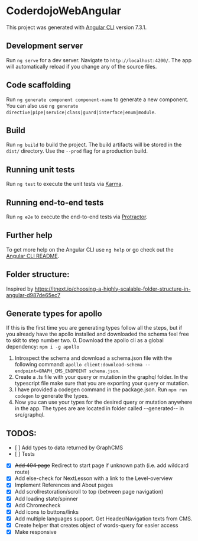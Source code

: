 # CoderdojoWebAngular

This project was generated with [Angular CLI](https://github.com/angular/angular-cli) version 7.3.1.

## Development server

Run `ng serve` for a dev server. Navigate to `http://localhost:4200/`. The app will automatically reload if you change any of the source files.

## Code scaffolding

Run `ng generate component component-name` to generate a new component. You can also use `ng generate directive|pipe|service|class|guard|interface|enum|module`.

## Build

Run `ng build` to build the project. The build artifacts will be stored in the `dist/` directory. Use the `--prod` flag for a production build.

## Running unit tests

Run `ng test` to execute the unit tests via [Karma](https://karma-runner.github.io).

## Running end-to-end tests

Run `ng e2e` to execute the end-to-end tests via [Protractor](http://www.protractortest.org/).

## Further help

To get more help on the Angular CLI use `ng help` or go check out the [Angular CLI README](https://github.com/angular/angular-cli/blob/master/README.md).

## Folder structure:

Inspired by https://itnext.io/choosing-a-highly-scalable-folder-structure-in-angular-d987de65ec7

## Generate types for apollo

If this is the first time you are generating types follow all the steps, but if you already have the apollo installed and downloaded the schema feel free to skit to step number two. 0. Download the apollo cli as a global dependency: `npm i -g apollo`

1. Introspect the schema and download a schema.json file with the following command: `apollo client:download-schema --endpoint=GRAPH_CMS_ENDPOINT schema.json`.
2. Create a .ts file with your query or mutation in the graphql folder. In the typescript file make sure that you are exporting your query or mutation.
3. I have provided a codegen command in the package.json. Run `npm run codegen` to generate the types.
4. Now you can use your types for the desired query or mutation anywhere in the app. The types are are located in folder called --generated-- in src/graphql.

## TODOS:

- [ ] Add types to data returned by GraphCMS
- [ ] Tests
- [x] ~~Add 404 page~~ Redirect to start page if unknown path (i.e. add wildcard route)
- [x] Add else-check for NextLesson with a link to the Level-overview
- [x] Implement References and About pages
- [x] Add scrollrestoration/scroll to top (between page navigation)
- [x] Add loading state/spinner
- [x] Add Chromecheck
- [x] Add icons to buttons/links
- [x] Add multiple languages support. Get Header/Navigation texts from CMS.
- [x] Create helper that creates object of words-query for easier access
- [x] Make responsive
